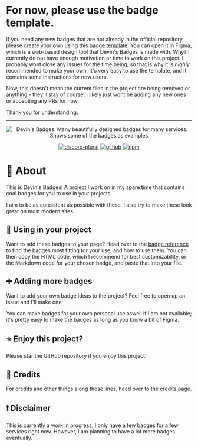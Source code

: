 # For now, please use the badge template.

If you need any new badges that are not already in the official repository, please create your own using this [badge template](https://github.com/intergrav/devins-badges/raw/v3/other/devinsbadges-template.fig). You can open it in Figma, which is a web-based design tool that Devin's Badges is made with. Why? I currently do not have enough motivation or time to work on this project. I probably wont close any issues for the time being, so that is why it is *highly* recommended to make your own. It's very easy to use the template, and it contains some instructions for new users.

Now, this doesn't mean the current files in the project are being removed or anything - they'll stay of course, I likely just wont be adding any new ones or accepting any PRs for now.

Thank you for understanding.

---

<div align="center">
<img alt="Devin's Badges: Many beautifully designed badges for many services. Shows some of the badges as examples" src="https://cdn.jsdelivr.net/npm/@intergrav/devins-badges@3/assets/branding/banner_512h.png"></a>

<a href="https://discord.gg/36Tv44cYte"><img alt="discord-plural" src="https://cdn.jsdelivr.net/npm/@intergrav/devins-badges@3/assets/compact/social/discord-plural_vector.svg"></a>
<a href="https://github.com/intergrav/devins-badges"><img alt="github" src="https://cdn.jsdelivr.net/npm/@intergrav/devins-badges@3/assets/compact/available/github_vector.svg"></a>
<a href="https://www.npmjs.com/package/@intergrav/devins-badges"><img alt="npm" src="https://cdn.jsdelivr.net/npm/@intergrav/devins-badges@3/assets/compact/available/npm_vector.svg"></a>
</div>

# 🏅 About

This is Devin's Badges! A project I work on in my spare time that contains cool badges for you to use in your projects.

I aim to be as consistent as possible with these. I also try to make these look great on most modern sites.

## 📰 Using in your project

Want to add these badges to your page? Head over to the [badge reference](https://intergrav.github.io/devins-badges-docs/badges/) to find the badges most fitting for your use, and how to use them. You can then copy the HTML code, which I recommend for best customizability, or the Markdown code for your chosen badge, and paste that into your file.

## ➕ Adding more badges

Want to add your own badge ideas to the project? Feel free to open up an issue and I'll make one!

You can make badges for your own personal use aswell if I am not available; it's pretty easy to make the badges as long as you know a bit of Figma.

## ⭐ Enjoy this project?

Please star the GitHub repository if you enjoy this project!

## 💁 Credits

For credits and other things along those lines, head over to the [credits page](https://intergrav.github.io/devins-badges-docs/credits/).

## ❗ Disclaimer

This is currently a work in progress, I only have a few badges for a few services right now. However, I am planning to have a lot more badges eventually.
